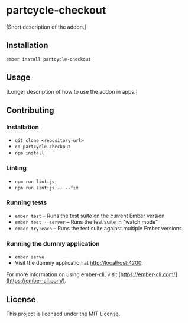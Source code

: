partcycle-checkout
==============================================================================

[Short description of the addon.]

Installation
------------------------------------------------------------------------------

```
ember install partcycle-checkout
```


Usage
------------------------------------------------------------------------------

[Longer description of how to use the addon in apps.]


Contributing
------------------------------------------------------------------------------

### Installation

* `git clone <repository-url>`
* `cd partcycle-checkout`
* `npm install`

### Linting

* `npm run lint:js`
* `npm run lint:js -- --fix`

### Running tests

* `ember test` – Runs the test suite on the current Ember version
* `ember test --server` – Runs the test suite in "watch mode"
* `ember try:each` – Runs the test suite against multiple Ember versions

### Running the dummy application

* `ember serve`
* Visit the dummy application at [http://localhost:4200](http://localhost:4200).

For more information on using ember-cli, visit [https://ember-cli.com/](https://ember-cli.com/).

License
------------------------------------------------------------------------------

This project is licensed under the [MIT License](LICENSE.md).
